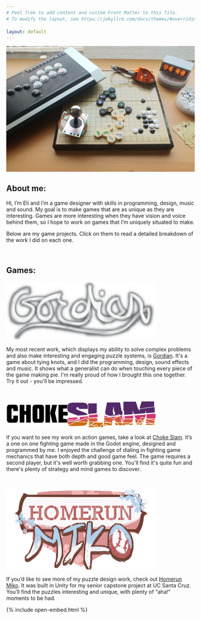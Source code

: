 ```yaml
---
# Feel free to add content and custom Front Matter to this file.
# To modify the layout, see https://jekyllrb.com/docs/themes/#overriding-theme-defaults

layout: default
---
```


![Banner](/assets/img/bg-masthead.jpg)
<h2> About me: </h2>
Hi, I’m Eli and I’m a game designer with skills in programming, design, music and sound. My goal is to make games that are as unique as they are interesting. Games are more interesting when they have vision and voice behind them, so I hope to work on games that I’m uniquely situated to make.

Below are my game projects. Click on them to read a detailed breakdown of the work I did on each one.

<br/>

## Games:

[<img src="/assets/img/thumbnails/gordian.png" alt="drawing" width="400"/>](/projects/gordian)

My most recent work, which displays my ability to solve complex problems and also make interesting and engaging puzzle systems, is [Gordian](/projects/gordian). It's a game about tying knots, and I did the programming, design, sound effects and music. It shows what a generalist can do when touching every piece of the game making pie. I'm really proud of how I brought this one together. Try it out - you'll be impressed.

<br/>

[<img src="/assets/img/thumbnails/choke-slam.png" alt="drawing" width="400"/>](/projects/choke-slam)

If you want to see my work on action games, take a look at [Choke Slam](/projects/choke-slam). It’s a one on one fighting game made in the Godot engine, designed and programmed by me. I enjoyed the challenge of dialing in fighting game mechanics that have both depth and good game feel. The game requires a second player, but it's well worth grabbing one. You'll find it's quite fun and there's plenty of strategy and mind games to discover.

<br/>

[<img src="/assets/img/thumbnails/homerun-miko.png" alt="drawing" width="400"/>](/projects/homerun-miko)

If you’d like to see more of my puzzle design work, check out [Homerun Miko](/projects/homerun-miko). It was built in Unity for my senior capstone project at UC Santa Cruz. You’ll find the puzzles interesting and unique, with plenty of “aha!” moments to be had.


{% include open-embed.html %}
